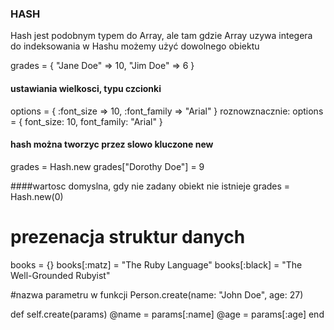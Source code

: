 ### HASH
Hash jest podobnym typem do Array, ale tam gdzie Array uzywa integera do indeksowania w Hashu możemy użyć dowolnego obiektu

grades = { "Jane Doe" => 10, "Jim Doe" => 6 }

#### ustawiania wielkosci, typu czcionki
options = { :font_size => 10, :font_family => "Arial" }
roznowznacznie:
options = { font_size: 10, font_family: "Arial" }

#### hash można tworzyc przez slowo kluczone new
grades = Hash.new
grades["Dorothy Doe"] = 9

####wartosc domyslna, gdy nie zadany obiekt nie istnieje 
grades = Hash.new(0)

# prezenacja struktur danych
books         = {}
books[:matz]  = "The Ruby Language"
books[:black] = "The Well-Grounded Rubyist"

#nazwa parametru w funkcji
Person.create(name: "John Doe", age: 27)

def self.create(params)
  @name = params[:name]
  @age  = params[:age]
end
